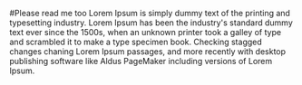 #Please read me too
Lorem Ipsum is simply dummy text of the printing and typesetting industry. Lorem Ipsum has been the industry's standard dummy text ever since the 1500s, when an unknown printer took a galley of type and scrambled it to make a type specimen book. Checking stagged changes chaning Lorem Ipsum passages, and more recently with desktop publishing software like Aldus PageMaker including versions of Lorem Ipsum.
